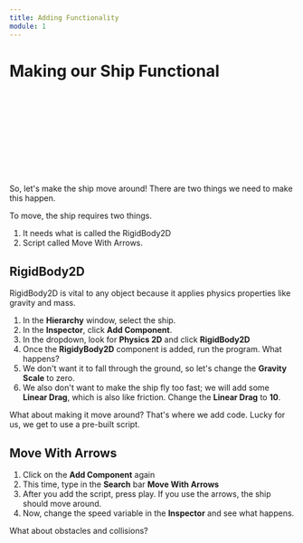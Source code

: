 ```yaml
---
title: Adding Functionality
module: 1
---
```



# Making our Ship Functional

<div class="embed-responsive embed-responsive-16by9"><iframe class="embed-responsive-item" src="" frameborder="0" allowfullscreen></iframe></div>

So, let's make the ship move around!  There are two things we need to make this happen.

To move, the ship requires two things.  

1. It needs what is called the RigidBody2D
2. Script called Move With Arrows.

## RigidBody2D

RigidBody2D is vital to any object because it applies physics properties like gravity and mass.

1. In the **Hierarchy** window, select the ship.
2. In the **Inspector**, click **Add Component**.
3. In the dropdown, look for **Physics 2D** and click **RigidBody2D**
4. Once the **RigidyBody2D** component is added, run the program.  What happens?
5. We don't want it to fall through the ground, so let's change the **Gravity Scale** to zero.
6. We also don't want to make the ship fly too fast; we will add some **Linear Drag**, which is also like friction.  Change the **Linear Drag** to **10**. 

What about making it move around?  That's where we add code. Lucky for us, we get to use a pre-built script.

## Move With Arrows

1. Click on the **Add Component** again
2. This time, type in the **Search** bar **Move With Arrows**
3. After you add the script, press play.  If you use the arrows, the ship should move around.
4. Now, change the speed variable in the **Inspector** and see what happens.

What about obstacles and collisions?
